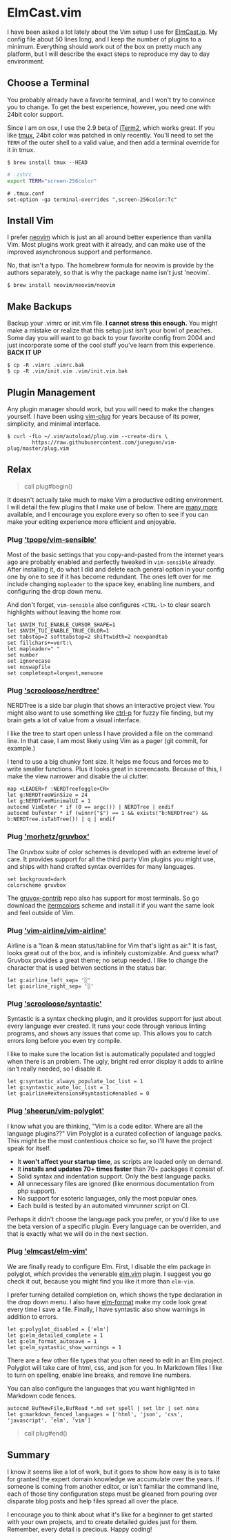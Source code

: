 # ElmCast.vim

I have been asked a lot lately about the Vim setup I use for [ElmCast.io](http://www.elmcast.io/). My config file about 50 lines long, and I keep the number of plugins to a minimum. Everything should work out of the box on pretty much any platform, but I will describe the exact steps to reproduce my day to day environment.

## Choose a Terminal

You probably already have a favorite terminal, and I won't try to convince you to change. To get the best experience, however, you need one with 24bit color support.

Since I am on osx, I use the 2.9 beta of [iTerm2](http://iterm2.com/downloads.html), which works great. If you like [tmux](https://tmux.github.io/), 24bit color was patched in only recently. You'll need to set the `TERM` of the outer shell to a valid value, and then add a terminal override for it in tmux.

```
$ brew install tmux --HEAD
```

```zsh
# .zshrc
export TERM="screen-256color"
```

```tmux
# .tmux.conf
set-option -ga terminal-overrides ",screen-256color:Tc"
```

## Install Vim

I prefer [neovim](https://github.com/neovim/neovim) which is just an all around better experience than vanilla Vim. Most plugins work great with it already, and can make use of the improved asynchronous support and performance. 

No, that isn't a typo. The homebrew formula for neovim is provide by the authors separately, so that is why the package name isn't just 'neovim'.

```
$ brew install neovim/neovim/neovim
```

## Make Backups

Backup your .vimrc or init.vim file. **I cannot stress this enough.** You might make a mistake or realize that this setup just isn't your bowl of peaches. Some day you will want to go back to your favorite config from 2004 and just incorporate some of the cool stuff you've learn from this experience.  **BACK IT UP**

```
$ cp -R .vimrc .vimrc.bak
$ cp -R .vim/init.vim .vim/init.vim.bak
```

## Plugin Management

Any plugin manager should work, but you will need to make the changes yourself. I have been using [vim-plug](https://github.com/junegunn/vim-plug) for years because of its power, simplicity, and minimal interface.

```
$ curl -fLo ~/.vim/autoload/plug.vim --create-dirs \
		https://raw.githubusercontent.com/junegunn/vim-plug/master/plug.vim
```

## Relax

> call plug#begin()

It doesn't actually take much to make Vim a productive editing environment. I will detail the few plugins that I make use of below. There are [many more](http://vimawesome.com/) available, and I encourage you explore every so often to see if you can make your editing experience more efficient and enjoyable.

### Plug ['tpope/vim-sensible'](https://github.com/tpope/vim-sensible)

Most of the basic settings that you copy-and-pasted from the internet years ago are probably enabled and perfectly tweaked in `vim-sensible` already. After installing it, do what I did and delete each general option in your config one by one to see if it has become redundant. The ones left over for me include changing `mapleader` to the space key, enabling line numbers, and configuring the drop down menu.

And don't forget, `vim-sensible` also configures `<CTRL-l>` to clear search highlights without leaving the home row.

```vim
let $NVIM_TUI_ENABLE_CURSOR_SHAPE=1
let $NVIM_TUI_ENABLE_TRUE_COLOR=1
set tabstop=2 softtabstop=2 shiftwidth=2 noexpandtab
set fillchars+=vert:\ 
let mapleader=" "
set number
set ignorecase
set noswapfile
set completeopt=longest,menuone
```

### Plug ['scrooloose/nerdtree'](https://github.com/scrooloose/nerdtree)

NERDTree is a side bar plugin that shows an interactive project view. You might also want to use something like [ctrl-p](https://github.com/kien/ctrlp.vim) for fuzzy file finding, but my brain gets a lot of value from a visual interface.

I like the tree to start open unless I have provided a file on the command line. In that case, I am most likely using Vim as a pager (git commit, for example.)

I tend to use a big chunky font size. It helps me focus and forces me to write smaller functions. Plus it looks great in screencasts. Because of this, I make the view narrower and disable the ui clutter.

```vim
map <LEADER>f :NERDTreeToggle<CR>
let g:NERDTreeWinSize = 24
let g:NERDTreeMinimalUI = 1
autocmd VimEnter * if (0 == argc()) | NERDTree | endif
autocmd bufenter * if (winnr("$") == 1 && exists("b:NERDTree") && b:NERDTree.isTabTree()) | q | endif
```

### Plug ['morhetz/gruvbox'](https://github.com/morhetz/gruvbox)

The Gruvbox suite of color schemes is developed with an extreme level of care. It provides support for all the third party Vim plugins you might use, and ships with hand crafted syntax overrides for many languages.

```vim
set background=dark
colorscheme gruvbox
```

The [gruvox-contrib](https://github.com/morhetz/gruvbox-contrib) repo also has support for most terminals. So go download the [itermcolors](https://raw.githubusercontent.com/morhetz/gruvbox-contrib/master/iterm2/gruvbox-dark.itermcolors) scheme and install it if you want the same look and feel outside of Vim.

### Plug ['vim-airline/vim-airline'](https://github.com/vim-airline/vim-airline)

Airline is a "lean & mean status/tabline for Vim that's light as air." It is fast, looks great out of the box, and is infinitely customizable. And guess what? Gruvbox provides a great theme; no setup needed. I like to change the character that is used betwen sections in the status bar.

```vim
let g:airline_left_sep= '░'
let g:airline_right_sep= '░'
```

### Plug ['scrooloose/syntastic'](https://github.com/scrooloose/syntastic)

Syntastic is a syntax checking plugin, and it provides support for just about every language ever created. It runs your code through various linting programs, and shows any issues that come up. This allows you to catch errors long before you even try compile.

I like to make sure the location list is automatically populated and toggled when there is an problem. The ugly, bright red error display it adds to airline isn't really needed, so I disable it.

```vim
let g:syntastic_always_populate_loc_list = 1
let g:syntastic_auto_loc_list = 1
let g:airline#extensions#syntastic#enabled = 0
```

### Plug ['sheerun/vim-polyglot'](sheerun/vim-polyglot)

I know what you are thinking, "Vim is a code editor. Where are all the language plugins??" Vim Polyglot is a curated collection of language packs. This might be the most contentious choice so far, so I'll have the project speak for itself.

- It **won't affect your startup time**, as scripts are loaded only on demand.
- It **installs and updates 70+ times faster** than 70+ packages it consist of.
- Solid syntax and indentation support. Only the best language packs.
- All unnecessary files are ignored (like enormous documentation from php support).
- No support for esoteric languages, only the most popular ones.
- Each build is tested by an automated vimrunner script on CI.

Perhaps it didn't choose the language pack you prefer, or you'd like to use the beta version of a specific plugin. Every language can be overriden, and that is exactly what we will do in the next section.

### Plug ['elmcast/elm-vim'](https://github.com/elmcast/elm-vim)

We are finally ready to configure Elm. First, I disable the elm package in polyglot, which provides the venerable [elm.vim](https://github.com/lambdatoast/elm.vim) plugin. I suggest you go check it out, because you might find you like it more than `elm-vim`.

I prefer turning detailed completion on, which shows the type declaration in the drop down menu. I also have [elm-format](https://github.com/avh4/elm-format) make my code look great every time I save a file. Finally, I have syntastic also show warnings in addition to errors.

```vim
let g:polyglot_disabled = ['elm']
let g:elm_detailed_complete = 1
let g:elm_format_autosave = 1
let g:elm_syntastic_show_warnings = 1
```

There are a few other file types that you often need to edit in an Elm project. Polyglot will take care of html, css, and json for you. In Markdown files I like to turn on spelling, enable line breaks, and remove line numbers.

You can also configure the languages that you want highlighted in Markdown code fences.

```vim
autocmd BufNewFile,BufRead *.md set spell | set lbr | set nonu
let g:markdown_fenced_languages = ['html', 'json', 'css', 'javascript', 'elm', 'vim']
```

> call plug#end()

## Summary

I know it seems like a lot of work, but it goes to show how easy is is to take for granted the expert domain knowledge we accumulate over the years. If someone is coming from another editor, or isn't familiar the command line, each of those tiny configuration steps must be gleaned from pouring over disparate blog posts and help files spread all over the place.

I encourage you to think about what it's like for a beginner to get started with your own projects, and to create detailed guides just for them. Remember, every detail is precious. Happy coding!
